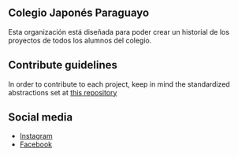 ## Colegio Japonés Paraguayo
Esta organización está diseñada para poder crear un historial de los proyectos de todos los alumnos del colegio.

## Contribute guidelines
In order to contribute to each project, keep in mind the standardized abstractions set at [this repository](https://github.com/CJP-NIPPA/standardized-scheme)

## Social media
- [Instagram](https://www.instagram.com/colegiojaponesparaguayo)
- [Facebook](https://www.facebook.com/p/CJP-Colegio-Japon%C3%A9s-Paraguayo-100063632257410/?paipv=0&eav=Afan6-k6epKJuY0b_T_8IB6xhTBfefI1Gjfc-FMPca9rWLWrkHAepAcPXIcVrAmXimI&_rdr)

